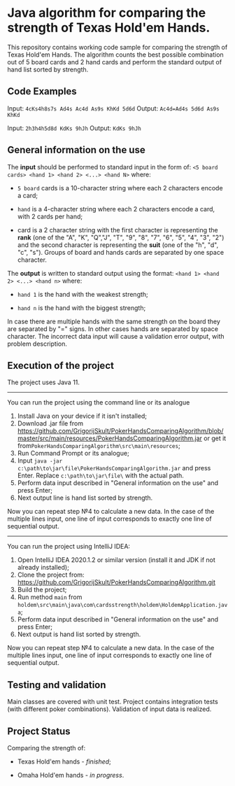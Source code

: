 # Java algorithm for comparing the strength of Texas Hold'em Hands.
This repository contains working code sample for comparing the strength of Texas Hold'em Hands. 
The algorithm counts the best possible combination out of 5 board cards and 2 hand cards and perform the 
standard output of hand list sorted by strength.


## Code Examples
Input:
`4cKs4h8s7s Ad4s Ac4d As9s KhKd 5d6d`
Output:
`Ac4d=Ad4s 5d6d As9s KhKd`

Input:
`2h3h4h5d8d KdKs 9hJh`
Output:
`KdKs 9hJh`

## General information on the use
  
The **input** should be performed to standard input in the form of:
`<5 board cards> <hand 1> <hand 2> <...> <hand N>` where:

- `5 board` cards is a 10-character string where each 2 characters encode a card;

- `hand` is a 4-character string where each 2 characters encode a card, with 2 cards per hand;

- card is a 2 character string with the first character is representing the **rank** 
(one of the "A", "K", "Q","J", "T", "9", "8", "7", "6", "5", "4", "3", "2") and the second character is representing the **suit** 
(one of the "h", "d", "c", "s"). Groups of board and hands cards are separated by one space character. 


The **output** is written to standard output using the format:
`<hand 1> <hand 2> <...> <hand n>` where:

- `hand 1` is the hand with the weakest strength;

- `hand n` is the hand  with the biggest strength;

In case there are multiple hands with the same strength on the board they are separated by "=" signs. In other cases hands are separated by space character. 
The incorrect data input will cause a validation error output, with problem description. 


## Execution of the project
The project uses Java 11.

----

You can run the project using the command line or its analogue
1. Install Java on your device if it isn't installed;
2. Download .jar file from https://github.com/GrigorijSkult/PokerHandsComparingAlgorithm/blob/master/src/main/resources/PokerHandsComparingAlgorithm.jar or get it from`PokerHandsComparingAlgorithm\src\main\resources`;
3. Run Command Prompt or its analogue;
4. Input  `java -jar c:\path\to\jar\file\PokerHandsComparingAlgorithm.jar` and press Enter. Replace `c:\path\to\jar\file\` with the actual path. 
5. Perform data input described in "General information on the use" and press Enter;
6. Next output line is hand list sorted by strength. 

Now you can repeat step №4 to calculate a new data.
In the case of the multiple lines input, one line of input corresponds to exactly one line of sequential output.


-----

You can run the project using IntelliJ IDEA:

1. Open IntelliJ IDEA 2020.1.2 or similar  version (install it and JDK if not already installed);
2. Clone the project from:
https://github.com/GrigorijSkult/PokerHandsComparingAlgorithm.git
3. Build the project;
4. Run  method `main` from `holdem\src\main\java\com\cardsstrength\holdem\HoldemApplication.java`;
5. Perform data input described in "General information on the use" and press Enter;
6. Next output is hand list sorted by strength.

Now you can repeat step №4 to calculate a new data.
In the case of the multiple lines input, one line of input corresponds to exactly one line of sequential output.
 


## Testing and validation 
Main classes are covered with unit test. Project contains integration tests (with different poker combinations). Validation of input data is realized.

## Project Status
Comparing the strength of:
 
 - Texas Hold'em hands - _finished_;
 
 - Omaha Hold'em hands - _in progress_.

